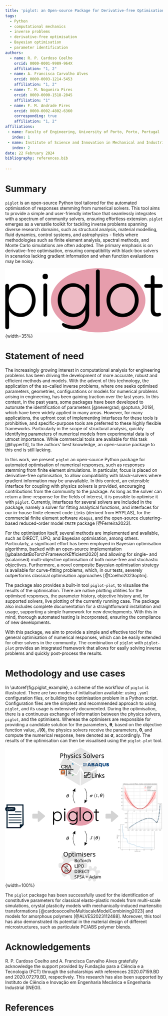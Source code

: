 ```yaml
---
title: 'piglot: an Open-source Package for Derivative-free Optimisation of Numerical Responses'
tags:
  - Python
  - computational mechanics
  - inverse problems
  - derivative-free optimisation
  - Bayesian optimisation
  - parameter identification
authors:
  - name: R. P. Cardoso Coelho
    orcid: 0000-0001-9989-964X
    affiliation: "1, 2"
  - name: A. Francisca Carvalho Alves
    orcid: 0000-0003-1214-5453
    affiliation: "1, 2"
  - name: T. M. Nogueira Pires
    orcid: 0009-0000-1518-2845
    affiliation: "1"
  - name: F. M. Andrade Pires
    orcid: 0000-0002-4802-6360
    corresponding: true
    affiliation: "1, 2"
affiliations:
 - name: Faculty of Engineering, University of Porto, Porto, Portugal
   index: 1
 - name: Institute of Science and Innovation in Mechanical and Industrial Engineering, Porto, Portugal
   index: 2
date: 22 February 2024
bibliography: references.bib

---
```


# Summary
`piglot` is an open-source Python tool tailored for the automated optimisation of responses stemming from numerical solvers.
This tool aims to provide a simple and user-friendly interface that seamlessly integrates with a spectrum of community solvers, ensuring effortless extension.
`piglot` emerges as a versatile toolkit for tackling inverse problems spanning diverse research domains, such as structural analysis, material modelling, fluid dynamics, control systems, and astrophysics - fields where methodologies such as finite element analysis, spectral methods, and Monte Carlo simulations are often adopted.
The primary emphasis is on derivative-free optimisation, ensuring compatibility with black-box solvers in scenarios lacking gradient information and when function evaluations may be noisy.



![Logo of `piglot`. \label{fig:piglot_logo}](../source/media/logo.svg){width=35%}

# Statement of need

The increasingly growing interest in computational analysis for engineering problems has been driving the development of more accurate, robust and efficient methods and models.
With the advent of this technology, the application of the so-called inverse problems, where one seeks optimised parameters, geometries, configurations or models for numerical problems arising in engineering, has been gaining traction over the last years.
In this context, in the past years, some packages have been developed to automate the identification of parameters [@nevergrad; @optuna_2019], which have been widely applied in many areas.
However, for many applications, the upfront cost of implementing interfaces for these tools is prohibitive, and specific-purpose tools are preferred to these highly flexible frameworks.
Particularly in the scope of structural analysis, quickly identifying parameters of numerical models from experimental data is of utmost importance.
While commercial tools are available for this task [@hyperfit], to the authors' best knowledge, an open-source package to this end is still lacking.

In this work, we present `piglot` an open-source Python package for automated optimisation of numerical responses, such as responses stemming from finite element simulations.
In particular, focus is placed on derivative-free optimisation, to allow compatibility with black-solvers where gradient information may be unavailable.
In this context, an extensible interface for coupling with physics solvers is provided, encouraging contributions from the community to the package.
As long as the solver can return a time-response for the fields of interest, it is possible to optimise it with `piglot`.
Currently, interfaces for several solvers are included in the package, namely a solver for fitting analytical functions, and interfaces for our in-house finite element code `Links` (derived from HYPLAS), for the commercial finite element software `Abaqus`, and the open-source clustering-based reduced-order model `CRATE` package [@Ferreira2023].

For the optimisation itself, several methods are implemented and available, such as DIRECT, LIPO, and Bayesian optimisation, among others.
Particularly, a significant effort has been employed in Bayesian optimisation algorithms, backed with an open-source implementation [@balandatBoTorchFrameworkEfficient2020] and allowing for single- and (scalarised) multi-objective optimisation of both noise-free and stochastic objectives.
Furthermore, a novel composite Bayesian optimisation strategy is available for curve-fitting problems, which, in our tests, severely outperforms classical optimisation approaches [@Coelho2023optm].

The package also provides a built-in tool `piglot-plot`, to visualise the results of the optimisation.
There are native plotting utilities for the optimised responses, the parameter history, objective history and, for supported solvers, live plotting of the currently running case.
The package also includes complete documentation for a straightforward installation and usage, supporting a simple framework for new developments. 
With this in mind, thorough automated testing is incorporated, ensuring the compliance of new developments.

With this package, we aim to provide a simple and effective tool for the general optimisation of numerical responses, which can be easily extended for other solvers in the community.
The combination of `piglot` with `piglot-plot` provides an integrated framework that allows for easily solving inverse problems and quickly post-process the results.

# Methodology and use cases

In \autoref{fig:piglot_example}, a scheme of the workflow of `piglot` is illustrated.
There are two modes of initialisation available: using `.yaml` configuration files, or building the optimisation problem in a Python script. 
Configuration files are the simplest and recommended approach to using `piglot`, and its usage is extensively documented.
During the optimisation, there is a continuous exchange of information between the physics solvers, `piglot`, and the optimisers.
Whereas the optimisers are responsible for providing a candidate solution for the parameters, $\boldsymbol{\theta}$, based on the objective function value, $J(\boldsymbol{\theta})$, the physics solvers receive the parameters, $\boldsymbol{\theta}$, and compute the numerical response, here denoted as $\boldsymbol{\sigma}$, accordingly.
The results of the optimisation can then be visualised using the `piglot-plot` tool.


![Schematic illustration of `piglot`. \label{fig:piglot_example}](piglot.svg){width=100%}


The `piglot` package has been successfully used for the identification of constitutive parameters for classical elasto-plastic models from multi-scale simulations, crystal plasticity models with mechanically-induced martensitic transformations [@cardosocoelhoMultiscaleModelCombining2023] and models for amorphous polymers [@ALVES2023112488].
Moreover, this tool has also demonstrated its potential in the material design of different microstructures, such as particulate PC/ABS polymer blends.



# Acknowledgements

R. P. Cardoso Coelho and A. Francisca Carvalho Alves gratefully acknowledge the support provided by Fundação para a Ciência e a Tecnologia (FCT) through the scholarships with references 2020.07159.BD and 2020.07279.BD, respectively.
This research has also been supported by Instituto de Ciência e Inovação em Engenharia Mecânica e Engenharia Industrial (INEGI).

# References
